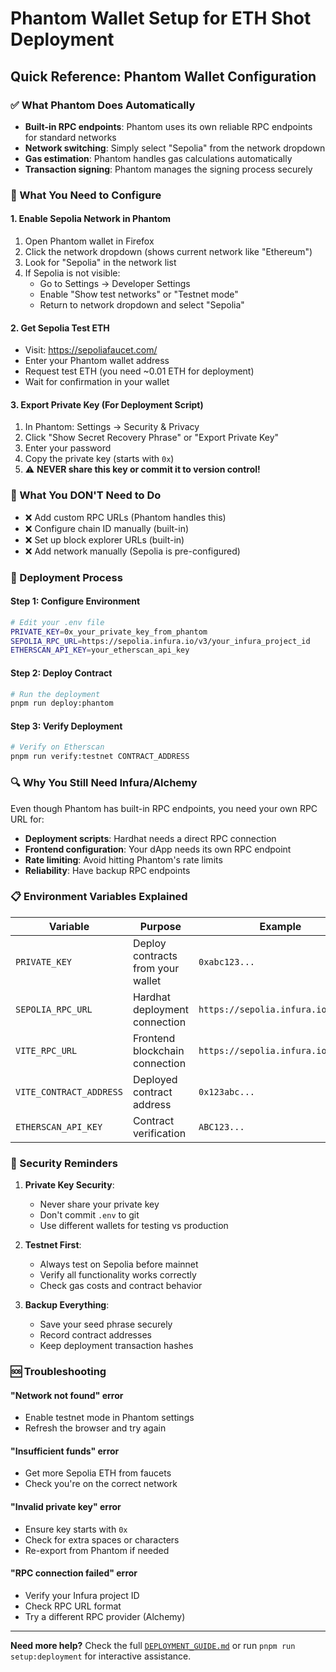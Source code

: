 # Phantom Wallet Setup for ETH Shot Deployment

## Quick Reference: Phantom Wallet Configuration

### ✅ What Phantom Does Automatically
- **Built-in RPC endpoints**: Phantom uses its own reliable RPC endpoints for standard networks
- **Network switching**: Simply select "Sepolia" from the network dropdown
- **Gas estimation**: Phantom handles gas calculations automatically
- **Transaction signing**: Phantom manages the signing process securely

### 🔧 What You Need to Configure

#### 1. Enable Sepolia Network in Phantom
1. Open Phantom wallet in Firefox
2. Click the network dropdown (shows current network like "Ethereum")
3. Look for "Sepolia" in the network list
4. If Sepolia is not visible:
   - Go to Settings → Developer Settings
   - Enable "Show test networks" or "Testnet mode"
   - Return to network dropdown and select "Sepolia"

#### 2. Get Sepolia Test ETH
- Visit: https://sepoliafaucet.com/
- Enter your Phantom wallet address
- Request test ETH (you need ~0.01 ETH for deployment)
- Wait for confirmation in your wallet

#### 3. Export Private Key (For Deployment Script)
1. In Phantom: Settings → Security & Privacy
2. Click "Show Secret Recovery Phrase" or "Export Private Key"
3. Enter your password
4. Copy the private key (starts with `0x`)
5. ⚠️ **NEVER share this key or commit it to version control!**

### 🚫 What You DON'T Need to Do
- ❌ Add custom RPC URLs (Phantom handles this)
- ❌ Configure chain ID manually (built-in)
- ❌ Set up block explorer URLs (built-in)
- ❌ Add network manually (Sepolia is pre-configured)

### 🔄 Deployment Process

#### Step 1: Configure Environment
```bash
# Edit your .env file
PRIVATE_KEY=0x_your_private_key_from_phantom
SEPOLIA_RPC_URL=https://sepolia.infura.io/v3/your_infura_project_id
ETHERSCAN_API_KEY=your_etherscan_api_key
```

#### Step 2: Deploy Contract
```bash
# Run the deployment
pnpm run deploy:phantom
```

#### Step 3: Verify Deployment
```bash
# Verify on Etherscan
pnpm run verify:testnet CONTRACT_ADDRESS
```

### 🔍 Why You Still Need Infura/Alchemy

Even though Phantom has built-in RPC endpoints, you need your own RPC URL for:
- **Deployment scripts**: Hardhat needs a direct RPC connection
- **Frontend configuration**: Your dApp needs its own RPC endpoint
- **Rate limiting**: Avoid hitting Phantom's rate limits
- **Reliability**: Have backup RPC endpoints

### 📋 Environment Variables Explained

| Variable | Purpose | Example |
|----------|---------|---------|
| `PRIVATE_KEY` | Deploy contracts from your wallet | `0xabc123...` |
| `SEPOLIA_RPC_URL` | Hardhat deployment connection | `https://sepolia.infura.io/v3/...` |
| `VITE_RPC_URL` | Frontend blockchain connection | `https://sepolia.infura.io/v3/...` |
| `VITE_CONTRACT_ADDRESS` | Deployed contract address | `0x123abc...` |
| `ETHERSCAN_API_KEY` | Contract verification | `ABC123...` |

### 🚨 Security Reminders

1. **Private Key Security**:
   - Never share your private key
   - Don't commit `.env` to git
   - Use different wallets for testing vs production

2. **Testnet First**:
   - Always test on Sepolia before mainnet
   - Verify all functionality works correctly
   - Check gas costs and contract behavior

3. **Backup Everything**:
   - Save your seed phrase securely
   - Record contract addresses
   - Keep deployment transaction hashes

### 🆘 Troubleshooting

#### "Network not found" error
- Enable testnet mode in Phantom settings
- Refresh the browser and try again

#### "Insufficient funds" error
- Get more Sepolia ETH from faucets
- Check you're on the correct network

#### "Invalid private key" error
- Ensure key starts with `0x`
- Check for extra spaces or characters
- Re-export from Phantom if needed

#### "RPC connection failed" error
- Verify your Infura project ID
- Check RPC URL format
- Try a different RPC provider (Alchemy)

---

**Need more help?** Check the full [`DEPLOYMENT_GUIDE.md`](DEPLOYMENT_GUIDE.md) or run `pnpm run setup:deployment` for interactive assistance.